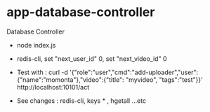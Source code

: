 # app-database-controller
Database Controller

* node index.js

* redis-cli, set "next_user_id" 0,  set "next_video_id" 0

* Test with : curl -d '{"role":"user","cmd":"add-uploader","user":{"name":"momonta"},"video":{"title": "myvideo", "tags":"test"}}' http://localhost:10101/act

* See changes : redis-cli, keys * , hgetall ...etc
